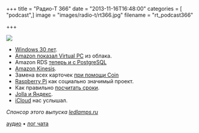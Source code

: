 +++
title = "Радио-Т 366"
date = "2013-11-16T16:48:00"
categories = [ "podcast",]
image = "images/radio-t/rt366.jpg"
filename = "rt_podcast366"

+++

![](https://radio-t.com/images/radio-t/rt366.jpg)

* [Windows 30 лет](http://gizmodo.com/bill-gates-unveiled-windows-30-years-ago-today-1461813702).
* [Amazon показал Virtual PC](http://slashdot.org/topic/datacenter/amazon-offers-virtual-pcs-from-the-cloud/) из облака.
* Amazon RDS [теперь и с PostgreSQL](http://aws.typepad.com/aws/2013/11/amazon-rds-for-postgresql-now-available.html)
* [Amazon Kinesis](http://aws.typepad.com/aws/2013/11/amazon-appstream-deliver-streaming-applications-from-the-cloud.html).
* Замена всех карточек [при помощи Coin](http://appleinsider.com/articles/13/11/14/coin-aims-to-replace-all-analog-credit-cards-with-a-single-iphone-connected-accessory)
* [Raspberry Pi](http://www.wired.co.uk/news/archive/2013-11/11/raspberry-pi-nominet-trust) как социально значимый проект.
* Как правильно [посчитать сроки](http://www.altdevblogaday.com/2013/11/15/always-multiply-estimates-by-pi/).
* [Jolla и Яндекс](http://techcrunch.com/2013/11/13/jolla-yandex/).
* [iCloud](http://research.gigaom.com/2013/11/icloud-adds-co-editing-capabilities/) нас услышал.

_Спонсор этого выпуска [ledlamps.ru](http://ledlamps.ru)_

[аудио](https://cdn.radio-t.com/rt_podcast366.mp3) • [лог чата](http://chat.radio-t.com/logs/radio-t-366.html)
<audio src="https://cdn.radio-t.com/rt_podcast366.mp3" preload="none"></audio>
